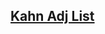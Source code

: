 ## [Kahn Adj List](https://reimagined-orbit-7j4w5jq566hrv6j.github.dev/)

<!-- notecardId: 1755774660577 -->
